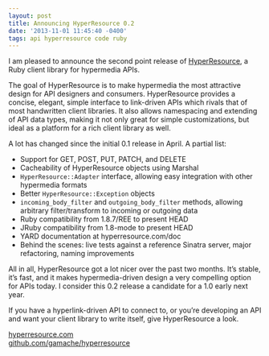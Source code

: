 ```yaml
---
layout: post
title: Announcing HyperResource 0.2
date: '2013-11-01 11:45:40 -0400'
tags: api hyperresource code ruby
---
```

I am pleased to announce the second point release of
[HyperResource](https://github.com/gamache/hyperresource),
a Ruby client library for hypermedia APIs.

The goal of HyperResource is to make hypermedia the most attractive design
for API designers and consumers. HyperResource provides a concise, elegant,
simple interface to link-driven APIs which rivals that of most handwritten
client libraries. It also allows namespacing and extending of API data types,
making it not only great for simple customizations, but ideal as a platform
for a rich client library as well.

A lot has changed since the initial 0.1 release in April. A partial list:

* Support for GET, POST, PUT, PATCH, and DELETE
* Cacheability of HyperResource objects using Marshal
* `HyperResource::Adapter` interface, allowing easy integration with other
  hypermedia formats
* Better `HyperResource::Exception` objects
* `incoming_body_filter` and `outgoing_body_filter` methods, allowing arbitrary 
  filter/transform to incoming or outgoing data
* Ruby compatibility from 1.8.7/REE to present HEAD
* JRuby compatibility from 1.8-mode to present HEAD
* YARD documentation at hyperresource.com/doc
* Behind the scenes: live tests against a reference Sinatra server,
  major refactoring, naming improvements

All in all, HyperResource got a lot nicer over the past two months.
It’s stable, it’s fast, and it makes hypermedia-driven design a very
compelling option for APIs today. I consider this 0.2 release a candidate
for a 1.0 early next year.

If you have a hyperlink-driven API to connect to, or you’re developing an API
and want your client library to write itself, give HyperResource a look.

[hyperresource.com](http://hyperresource.com) <br>
[github.com/gamache/hyperresource](https://github.com/gamache/hyperresource)

